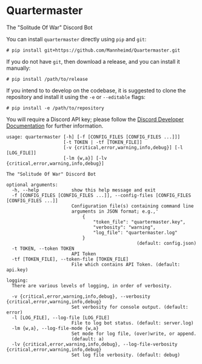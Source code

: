 # Quartermaster

The "Solitude Of War" Discord Bot

You can install `quartermaster` directly using `pip` and `git`:

    # pip install git+https://github.com/Mannheimd/Quartermaster.git

If you do not have `git`, then download a release, and you can install
it manually:

    # pip install /path/to/release

If you intend to to develop on the codebase, it is suggested to clone
the repository and install it using the `-e` or `--editable` flags:

    # pip install -e /path/to/repository

You will require a Discord API key; please follow the
[Discord Developer Documentation](https://discordapp.com/developers)
for further information.


```
usage: quartermaster [-h] [-f [CONFIG_FILES [CONFIG_FILES ...]]]
                     [-t TOKEN | -tf [TOKEN_FILE]]
                     [-v {critical,error,warning,info,debug}] [-l [LOG_FILE]]
                     [-lm {w,a}] [-lv {critical,error,warning,info,debug}]

The "Solitude Of War" Discord Bot

optional arguments:
  -h, --help            show this help message and exit
  -f [CONFIG_FILES [CONFIG_FILES ...]], --config-files [CONFIG_FILES [CONFIG_FILES ...]]
                        Configuration file(s) containing command line
                        arguments in JSON format; e.g.,'
                            {
                                "token_file": "quartermaster.key",
                                "verbosity": "warning",
                                "log_file": "quartermaster.log"
                            }
                                                (default: config.json)
  -t TOKEN, --token TOKEN
                        API Token
  -tf [TOKEN_FILE], --token-file [TOKEN_FILE]
                        File which contains API Token. (default: api.key)

logging:
  There are various levels of logging, in order of verbosity.

  -v {critical,error,warning,info,debug}, --verbosity {critical,error,warning,info,debug}
                        Set verbosity for console output. (default: error)
  -l [LOG_FILE], --log-file [LOG_FILE]
                        File to log bot status. (default: server.log)
  -lm {w,a}, --log-file-mode {w,a}
                        Set mode for log file, (over)write, or append.
                        (default: a)
  -lv {critical,error,warning,info,debug}, --log-file-verbosity {critical,error,warning,info,debug}
                        Set log file verbosity. (default: debug)
```
